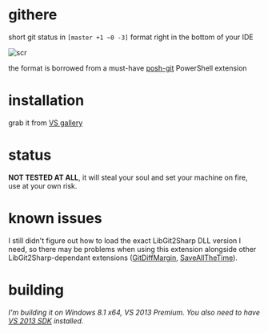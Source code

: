 githere
=======
short git status in `[master +1 ~0 -3]` format right in the bottom of your IDE

![scr](http://visualstudiogallery.msdn.microsoft.com/0344701c-45e4-4b3b-8d2b-92e5c8ad5bbe/image/file/136883/1/w3lk4jD.png?Id=136883)

the format is borrowed from a must-have [posh-git](https://github.com/dahlbyk/posh-git) PowerShell extension

installation
============
grab it from [VS gallery](http://visualstudiogallery.msdn.microsoft.com/0344701c-45e4-4b3b-8d2b-92e5c8ad5bbe)

status
======
**NOT TESTED AT ALL**, it will steal your soul and set your machine on fire, use at your own risk.

known issues
============
I still didn't figure out how to load the exact LibGit2Sharp DLL version I need, so there may be problems when using this extension alongside other LibGit2Sharp-dependant extensions ([GitDiffMargin](https://github.com/laurentkempe/GitDiffMargin), [SaveAllTheTime](https://github.com/paulcbetts/SaveAllTheTime)).

building
========
*I'm building it on Windows 8.1 x64, VS 2013 Premium. You also need to have [VS 2013 SDK](http://www.microsoft.com/en-us/download/details.aspx?id=40758) installed.*
